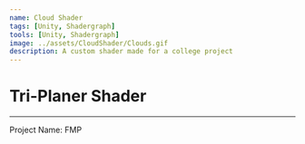 ```yaml
---
name: Cloud Shader
tags: [Unity, Shadergraph]
tools: [Unity, Shadergraph]
image: ../assets/CloudShader/Clouds.gif
description: A custom shader made for a college project
---
```


# **Tri-Planer Shader**

---

Project Name: FMP